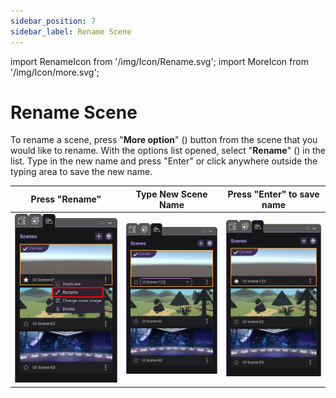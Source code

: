 ```yaml
---
sidebar_position: 7
sidebar_label: Rename Scene
---
```


import RenameIcon from '/img/Icon/Rename.svg';
import MoreIcon from '/img/Icon/more.svg';

# Rename Scene

To rename a scene, press "**More option**" (<MoreIcon className="XRCCIcon"/>) button from the scene that you would like to rename. With the options list opened, select "**Rename**" (<RenameIcon className="XRCCIcon"/>) in the list. Type in the new name and press "Enter" or click anywhere outside the typing area to save the new name.

|Press "Rename"|Type New Scene Name| Press "Enter" to save name|
|--------------|-------------------|---------------------------|
|![](/img/RenameScene/RenameScene.png)|![](/img/RenameScene/EditingSceneName.png)|![](/img/RenameScene/RenamedScene.png)|